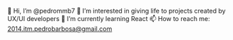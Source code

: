 👋 Hi, I’m @pedrommb7
👀 I’m interested in giving life to projects created by UX/UI developers
🌱 I’m currently learning React
📫 How to reach me: 2014.itm.pedrobarbosa@gmail.com

<!---
pedrommb7/pedrommb7 is a ✨ special ✨ repository because its `README.md` (this file) appears on your GitHub profile.
You can click the Preview link to take a look at your changes.
--->
